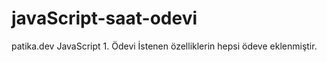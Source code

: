 # javaScript-saat-odevi
patika.dev JavaScript 1. Ödevi
İstenen özelliklerin hepsi ödeve eklenmiştir.